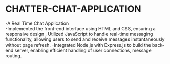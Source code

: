 # CHATTER-CHAT-APPLICATION
-A Real Time Chat Application  
-Implemented the front-end interface using HTML and CSS, ensuring a responsive design , Utilized JavaScript to
handle real-time messaging functionality, allowing users to send and receive messages instantaneously without page
refresh.
-Integrated Node.js with Express.js to build the back-end server, enabling efficient handling of user connections,
message routing.
